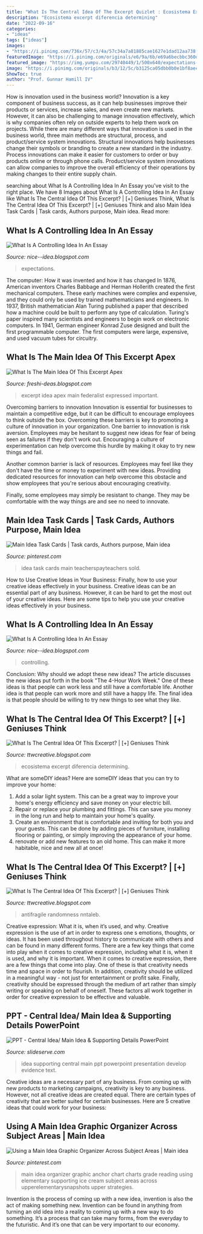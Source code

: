 ```yaml
---
title: "What Is The Central Idea Of The Excerpt Quizlet : Ecosistema Excerpt Diferencia Determining"
description: "Ecosistema excerpt diferencia determining"
date: "2022-09-16"
categories:
- "ideas"
tags: ["ideas"]
images:
- "https://i.pinimg.com/736x/57/c3/4a/57c34a7a81885cae1627e1dad12aa738.jpg"
featuredImage: "https://i.pinimg.com/originals/e6/9a/6b/e69a6becbbc360d8057066c9a2d11703.jpg"
featured_image: "https://img.yumpu.com/29740449/1/500x640/expectations-of-english-readers-english-readers-have-several-.jpg"
image: "https://i.pinimg.com/originals/b3/12/5c/b3125ca05dbb0b0e1bf8aec40d9602bd.jpg"
ShowToc: true
author: "Prof. Gunnar Hamill IV"
---
```



How is innovation used in the business world?
Innovation is a key component of business success, as it can help businesses improve their products or services, increase sales, and even create new markets. However, it can also be challenging to manage innovation effectively, which is why companies often rely on outside experts to help them work on projects. 
While there are many different ways that innovation is used in the business world, three main methods are structural, process, and product/service system innovations. Structural innovations help businesses change their symbols or branding to create a new standard in the industry. Process innovations can make it easier for customers to order or buy products online or through phone calls. Product/service system innovations can allow companies to improve the overall efficiency of their operations by making changes to their entire supply chain.

	

		
searching about What Is A Controlling Idea In An Essay you've visit to the right place. We have 8 Images about What Is A Controlling Idea In An Essay like What Is The Central Idea Of This Excerpt? | [+] Geniuses Think, What Is The Central Idea Of This Excerpt? | [+] Geniuses Think and also Main Idea Task Cards | Task cards, Authors purpose, Main idea. Read more:
		
    
## What Is A Controlling Idea In An Essay

<img loading=lazy src="https://img.yumpu.com/29740449/1/500x640/expectations-of-english-readers-english-readers-have-several-.jpg" onerror="this.onerror=null;this.src='https://tse2.mm.bing.net/th?id=OIP.Am2DVGA0s7KT3MXlqSODOgHaJk&amp;pid=15.1';" alt="What Is A Controlling Idea In An Essay">

_Source: nice--idea.blogspot.com_

>expectations. 

	

The computer: How it was invented and how it has changed
In 1876, American inventors Charles Babbage and Herman Hollerith created the first mechanical computers. These early machines were complex and expensive, and they could only be used by trained mathematicians and engineers. In 1937, British mathematician Alan Turing published a paper that described how a machine could be built to perform any type of calculation. Turing's paper inspired many scientists and engineers to begin work on electronic computers. In 1941, German engineer Konrad Zuse designed and built the first programmable computer. The first computers were large, expensive, and used vacuum tubes for circuitry.

    
## What Is The Main Idea Of This Excerpt Apex

<img loading=lazy src="https://us-static.z-dn.net/files/d36/0fe352198b6c76b9a00ec9ee42bbe60b.jpg" onerror="this.onerror=null;this.src='https://tse4.mm.bing.net/th?id=OIP.JH8o2oLsqvcL0K2VTewIogHaEK&amp;pid=15.1';" alt="What Is The Main Idea Of This Excerpt Apex">

_Source: freshi-deas.blogspot.com_

>excerpt idea apex main federalist expressed important. 

	

Overcoming barriers to innovation
Innovation is essential for businesses to maintain a competitive edge, but it can be difficult to encourage employees to think outside the box. Overcoming these barriers is key to promoting a culture of innovation in your organization.
One barrier to innovation is risk aversion. Employees may be hesitant to suggest new ideas for fear of being seen as failures if they don't work out. Encouraging a culture of experimentation can help overcome this hurdle by making it okay to try new things and fail.

Another common barrier is lack of resources. Employees may feel like they don't have the time or money to experiment with new ideas. Providing dedicated resources for innovation can help overcome this obstacle and show employees that you're serious about encouraging creativity.

Finally, some employees may simply be resistant to change. They may be comfortable with the way things are and see no need to innovate.

    
## Main Idea Task Cards | Task Cards, Authors Purpose, Main Idea

<img loading=lazy src="https://i.pinimg.com/originals/b3/12/5c/b3125ca05dbb0b0e1bf8aec40d9602bd.jpg" onerror="this.onerror=null;this.src='https://tse4.mm.bing.net/th?id=OIP.zl1G-vREwjdnUyAo6mNGLQAAAA&amp;pid=15.1';" alt="Main Idea Task Cards | Task cards, Authors purpose, Main idea">

_Source: pinterest.com_

>idea task cards main teacherspayteachers sold. 

	

How to Use Creative Ideas in Your Business: Finally, how to use your creative ideas effectively in your business.
Creative ideas can be an essential part of any business. However, it can be hard to get the most out of your creative ideas. Here are some tips to help you use your creative ideas effectively in your business.

    
## What Is A Controlling Idea In An Essay

<img loading=lazy src="https://s3.studylib.net/store/data/008427985_1-0a634d2efc92844a3f4d9d2e8050124d.png" onerror="this.onerror=null;this.src='https://tse1.mm.bing.net/th?id=OIP.LYapeyvpQLwaKqBAJFftcAHaJl&amp;pid=15.1';" alt="What Is A Controlling Idea In An Essay">

_Source: nice--idea.blogspot.com_

>controlling. 

	

Conclusion: Why should we adopt these new ideas?
The article discusses the new ideas put forth in the book "The 4-Hour Work Week." One of these ideas is that people can work less and still have a comfortable life. Another idea is that people can work more and still have a happy life. The final idea is that people should be willing to try new things to see what they like.

    
## What Is The Central Idea Of This Excerpt? | [+] Geniuses Think

<img loading=lazy src="https://i.pinimg.com/originals/50/0c/e3/500ce3f8b7a6c095a3530fb72e86cc0a.jpg" onerror="this.onerror=null;this.src='https://tse4.mm.bing.net/th?id=OIP.UAzj-LemwJWjUw-3LobMCgAAAA&amp;pid=15.1';" alt="What Is The Central Idea Of This Excerpt? | [+] Geniuses Think">

_Source: ttwcreative.blogspot.com_

>ecosistema excerpt diferencia determining. 

	

What are someDIY ideas?
Here are someDIY ideas that you can try to improve your home:
1. Add a solar light system. This can be a great way to improve your home's energy efficiency and save money on your electric bill.
2. Repair or replace your plumbing and fittings. This can save you money in the long run and help to maintain your home's quality.
3. Create an environment that is comfortable and inviting for both you and your guests. This can be done by adding pieces of furniture, installing flooring or painting, or simply improving the appearance of your home.
4. renovate or add new features to an old home. This can make it more habitable, nice and new all at once!

    
## What Is The Central Idea Of This Excerpt? | [+] Geniuses Think

<img loading=lazy src="https://i.pinimg.com/originals/e6/9a/6b/e69a6becbbc360d8057066c9a2d11703.jpg" onerror="this.onerror=null;this.src='https://tse4.mm.bing.net/th?id=OIP.tzb-7R6pRqOFp4ljoSJCJAHaEd&amp;pid=15.1';" alt="What Is The Central Idea Of This Excerpt? | [+] Geniuses Think">

_Source: ttwcreative.blogspot.com_

>antifragile randomness nntaleb. 

	

Creative expression: What it is, when it’s used, and why.
Creative expression is the use of art in order to express one s emotions, thoughts, or ideas. It has been used throughout history to communicate with others and can be found in many different forms. There are a few key things that come into play when it comes to creative expression, including what it is, when it is used, and why it is important.
When it comes to creative expression, there are a few things that come into play. One of these is that creativity needs time and space in order to flourish. In addition, creativity should be utilized in a meaningful way - not just for entertainment or profit sake. Finally, creativity should be expressed through the medium of art rather than simply writing or speaking on behalf of oneself. These factors all work together in order for creative expression to be effective and valuable.

    
## PPT - Central Idea/ Main Idea &amp; Supporting Details PowerPoint

<img loading=lazy src="https://image1.slideserve.com/2282338/slide5-l.jpg" onerror="this.onerror=null;this.src='https://tse1.mm.bing.net/th?id=OIP.RjdGicfCXw_UtlA_Heg3BQHaFj&amp;pid=15.1';" alt="PPT - Central Idea/ Main Idea &amp; Supporting Details PowerPoint">

_Source: slideserve.com_

>idea supporting central main ppt powerpoint presentation develop evidence text. 

	

Creative ideas are a necessary part of any business. From coming up with new products to marketing campaigns, creativity is key to any business. However, not all creative ideas are created equal. There are certain types of creativity that are better suited for certain businesses. Here are 5 creative ideas that could work for your business:

    
## Using A Main Idea Graphic Organizer Across Subject Areas | Main Idea

<img loading=lazy src="https://i.pinimg.com/736x/57/c3/4a/57c34a7a81885cae1627e1dad12aa738.jpg" onerror="this.onerror=null;this.src='https://tse1.mm.bing.net/th?id=OIP.Pe0sCEn5Vp4n7YhtaBj53QHaJ4&amp;pid=15.1';" alt="Using a Main Idea Graphic Organizer Across Subject Areas | Main idea">

_Source: pinterest.com_

>main idea organizer graphic anchor chart charts grade reading using elementary supporting ice cream subject areas across upperelementarysnapshots upper strategies. 

	

Invention is the process of coming up with a new idea, invention is also the act of making something new. Invention can be found in anything from turning an old idea into a reality to coming up with a new way to do something. It’s a process that can take many forms, from the everyday to the futuristic. And it’s one that can be very important to our economy.

